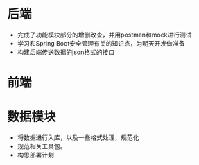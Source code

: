 # 后端

- 完成了功能模块部分的增删改查，并用postman和mock进行测试
- 学习和Spring Boot安全管理有关的知识点，为明天开发做准备
- 构建后端传送数据的json格式的接口

# 前端


# 数据模块
- 将数据进行入库，以及一些格式处理，规范化
- 规范相关工具包。
- 构思部署计划